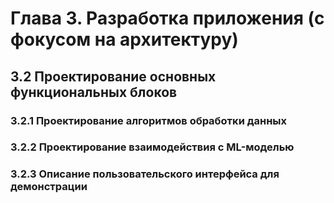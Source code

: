 # Глава 3. Разработка приложения (с фокусом на архитектуру)

## 3.2 Проектирование основных функциональных блоков

### 3.2.1 Проектирование алгоритмов обработки данных

### 3.2.2 Проектирование взаимодействия с ML-моделью

### 3.2.3 Описание пользовательского интерфейса для демонстрации 